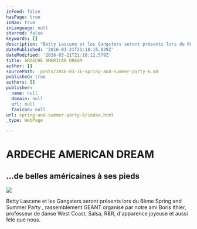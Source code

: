 ```yaml
---
inFeed: false
hasPage: true
inNav: true
inLanguage: null
starred: false
keywords: []
description: "Betty Lascene et les Gangsters seront présents lors du 6ème Spring and Summer Party , rassemblement GEANT organisé par notre ami Boris Ithier, professeur de danse West Coast, Salsa, R&R, d'apparence joyeuse et aussi fêlé que nous."
datePublished: '2016-03-21T21:18:15.929Z'
dateModified: '2016-03-21T21:18:12.579Z'
title: ARDECHE AMERICAN DREAM
author: []
sourcePath: _posts/2016-03-16-spring-and-summer-party-6.md
published: true
authors: []
publisher:
  name: null
  domain: null
  url: null
  favicon: null
url: spring-and-summer-party-6/index.html
_type: WebPage

---
```

# ARDECHE AMERICAN DREAM

## ...de belles américaines à ses pieds
![](https://s3-us-west-2.amazonaws.com/the-grid-img/p/5b4e342e53636667d84af1a92f70312c96895c01.jpg)

Betty Lascene et les Gangsters seront présents lors du 6ème Spring and Summer Party , rassemblement GEANT organisé par notre ami Boris Ithier, professeur de danse West Coast, Salsa, R&R, d'apparence joyeuse et aussi fêlé que nous.